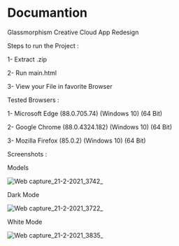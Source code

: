 # Documantion 

Glassmorphism Creative Cloud App Redesign 

Steps to run the Project : 

1- Extract .zip 

2- Run main.html 

3- View your File in favorite Browser 

Tested Browsers : 

1- Microsoft Edge (88.0.705.74) (Windows 10) (64 Bit) 

2- Google Chrome (88.0.4324.182) (Windows 10) (64 Bit) 

3- Mozilla Firefox (85.0.2) (Windows 10) (64 Bit) 

Screenshots : 

Models 

![Web capture_21-2-2021_3742_](https://user-images.githubusercontent.com/71846550/108612503-077f5f80-73f2-11eb-95ff-4b69a258f57c.jpeg) 

Dark Mode 

![Web capture_21-2-2021_3722_](https://user-images.githubusercontent.com/71846550/108612505-0d754080-73f2-11eb-9029-9854fb5ff97a.jpeg) 

White Mode 

![Web capture_21-2-2021_3835_](https://user-images.githubusercontent.com/71846550/108612515-2120a700-73f2-11eb-8a50-8d4e11dfb08b.jpeg)
